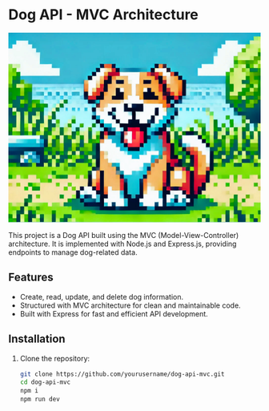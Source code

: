 # Dog API - MVC Architecture

![Happy Dog](./preview/coverAIGenerated.png)

This project is a Dog API built using the MVC (Model-View-Controller) architecture. It is implemented with Node.js and Express.js, providing endpoints to manage dog-related data.

## Features

- Create, read, update, and delete dog information.
- Structured with MVC architecture for clean and maintainable code.
- Built with Express for fast and efficient API development.

## Installation

1. Clone the repository:
   ```bash
   git clone https://github.com/yourusername/dog-api-mvc.git
   cd dog-api-mvc
   npm i
   npm run dev
   ```
